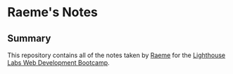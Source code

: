 # Raeme's Notes

## Summary
This repository contains all of the notes taken by [Raeme](https://github.com/RaemeKhatib/lighthouse-web-notes) for the [Lighthouse Labs Web Development Bootcamp](https://www.lighthouselabs.ca).
